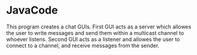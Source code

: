 # JavaCode
This program creates a chat GUIs.
First GUI acts as a server which allowes the user to write messages and send them within a multicast channel to whoever listens.
Second GUI acts as a listener and allowes the user to connect to a channel, and receive messages from the sender.
>>>>>>>>>>>>>>>>>>>>>>>>>>>>>>>>>>
